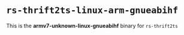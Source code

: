 # `rs-thrift2ts-linux-arm-gnueabihf`

This is the **armv7-unknown-linux-gnueabihf** binary for `rs-thrift2ts`
